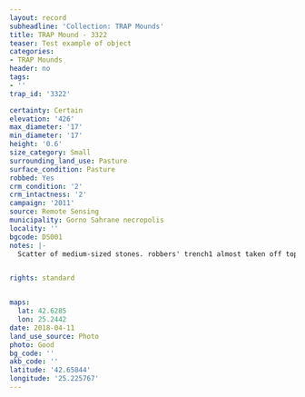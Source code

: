 ```yaml
---
layout: record
subheadline: 'Collection: TRAP Mounds'
title: TRAP Mound - 3322
teaser: Test example of object
categories:
- TRAP Mounds
header: no
tags:
- ''
trap_id: '3322'

certainty: Certain
elevation: '426'
max_diameter: '17'
min_diameter: '17'
height: '0.6'
size_category: Small
surrounding_land_use: Pasture
surface_condition: Pasture
robbed: Yes
crm_condition: '2'
crm_intactness: '2'
campaign: '2011'
source: Remote Sensing
municipality: Gorno Sahrane necropolis
locality: ''
bgcode: DS001
notes: |-
  Scatter of medium-sized stones. robbers' trench1 almost taken off top.


rights: standard


maps:
  lat: 42.6285
  lon: 25.2442
date: 2018-04-11
land_use_source: Photo
photo: Good
bg_code: ''
akb_code: ''
latitude: '42.65844'
longitude: '25.225767'
---
```

